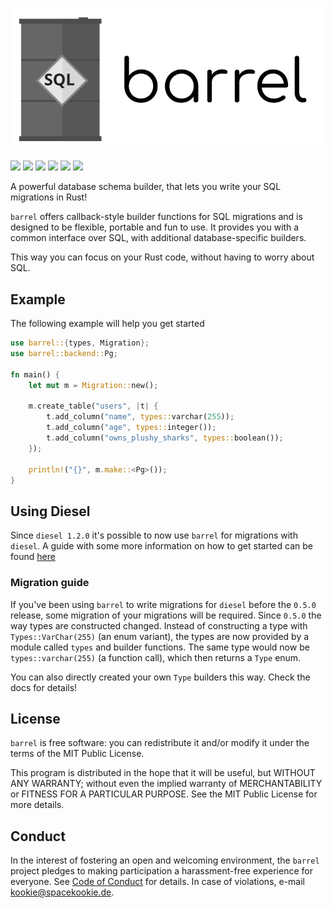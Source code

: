 ![](assets/logo.svg)

[![](https://travis-ci.org/rust-db/barrel.svg?branch=master)](https://travis-ci.org/rust-db/barrel)
[![](https://ci.appveyor.com/api/projects/status/7e00r2e1xatxk3bj?svg=true)](https://ci.appveyor.com/project/spacekookie/barrel)
[![](https://coveralls.io/repos/github/rust-db/barrel/badge.svg?branch=master&service=github)](https://coveralls.io/github/rust-db/barrel?branch=master)
[![](https://docs.rs/barrel/badge.svg)](https://docs.rs/barrel/)
[![](https://img.shields.io/crates/v/barrel.svg)](https://crates.io/crates/barrel)
[![](https://img.shields.io/crates/d/barrel.svg)](https://crates.io/crates/barrel)

A powerful database schema builder, that lets you write your SQL
migrations in Rust!

`barrel` offers callback-style builder functions for SQL migrations
and is designed to be flexible, portable and fun to use.  It provides
you with a common interface over SQL, with additional
database-specific builders.

This way you can focus on your Rust code, without having to worry
about SQL.

## Example

The following example will help you get started

```rust
use barrel::{types, Migration};
use barrel::backend::Pg;

fn main() {
    let mut m = Migration::new();

    m.create_table("users", |t| {
        t.add_column("name", types::varchar(255));
        t.add_column("age", types::integer());
        t.add_column("owns_plushy_sharks", types::boolean());
    });

    println!("{}", m.make::<Pg>());
}
```

## Using Diesel

Since `diesel 1.2.0` it's possible to now use `barrel` for migrations
with `diesel`. A guide with some more information on how to get
started can be found
[here](https://github.com/spacekookie/barrel/blob/master/guides/diesel-setup.md)

### Migration guide

If you've been using `barrel` to write migrations for `diesel` before
the `0.5.0` release, some migration of your migrations will be
required.  Since `0.5.0` the way types are constructed changed.
Instead of constructing a type with `Types::VarChar(255)` (an enum
variant), the types are now provided by a module called `types` and
builder functions.  The same type would now be `types::varchar(255)`
(a function call), which then returns a `Type` enum.

You can also directly created your own `Type` builders this way.
Check the docs for details!

## License

`barrel` is free software: you can redistribute it and/or modify it
under the terms of the MIT Public License.

This program is distributed in the hope that it will be useful, but
WITHOUT ANY WARRANTY; without even the implied warranty of
MERCHANTABILITY or FITNESS FOR A PARTICULAR PURPOSE.  See the MIT
Public License for more details.

## Conduct

In the interest of fostering an open and welcoming environment, the
`barrel` project pledges to making participation a harassment-free
experience for everyone.  See [Code of Conduct](code_of_conduct.md)
for details.  In case of violations, e-mail
[kookie@spacekookie.de](mailto:kookie@spacekookie.de).
